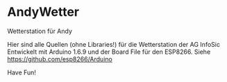 # AndyWetter
Wetterstation für Andy

Hier sind alle Quellen (ohne Libraries!)
für die Wetterstation der AG InfoSic
Entwickelt mit Arduino 1.6.9 und der
Board File für den ESP8266.
Siehe https://github.com/esp8266/Arduino

Have Fun!
